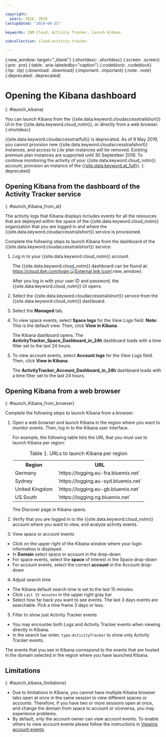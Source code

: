 ```yaml
---

copyright:
  years: 2016, 2019
lastupdated: "2019-04-25"

keywords: IBM Cloud, Activity Tracker, launch Kibana

subcollection: cloud-activity-tracker

---
```


{:new_window: target="_blank"}
{:shortdesc: .shortdesc}
{:screen: .screen}
{:pre: .pre}
{:table: .aria-labeledby="caption"}
{:codeblock: .codeblock}
{:tip: .tip}
{:download: .download}
{:important: .important}
{:note: .note}
{:deprecated: .deprecated}


# Opening the Kibana dashboard
{: #launch_kibana}

You can launch Kibana from the {{site.data.keyword.cloudaccesstrailshort}} UI in the {{site.data.keyword.cloud_notm}}, or directly from a web browser.
{:shortdesc}
   
{{site.data.keyword.cloudaccesstrailfull}} is deprecated. As of 9 May 2019, you cannot provision new {{site.data.keyword.cloudaccesstrailshort}} instances, and access to *Lite* plan instances will be removed. Existing premium plan instances are supported until 30 September 2019. To continue monitoring the activity of your {{site.data.keyword.cloud_notm}} account, provision an instance of the [{{site.data.keyword.at_full}}](/docs/services/Activity-Tracker-with-LogDNA?topic=logdnaat-getting-started#getting-started).
{: deprecated}


##  Opening Kibana from the dashboard of the Activity Tracker service
{: #launch_Kibana_from_at}

The activity logs that Kibana displays includes events for all the resources that are deployed within the space of the {{site.data.keyword.cloud_notm}} organization that you are logged in and where the {{site.data.keyword.cloudaccesstrailshort}} service is provisioned.

Complete the following steps to launch Kibana from the dashboard of the {{site.data.keyword.cloudaccesstrailshort}} service:

1. Log in to your {{site.data.keyword.cloud_notm}} account.

    The {{site.data.keyword.cloud_notm}} dashboard can be found at: [https://cloud.ibm.com/login ![External link icon](../../../icons/launch-glyph.svg "External link icon")](https://cloud.ibm.com/login){:new_window}.
    
	After you log in with your user ID and password, the {{site.data.keyword.cloud_notm}} UI opens.

2. Select the {{site.data.keyword.cloudaccesstrailshort}} service from the {{site.data.keyword.cloud_notm}} dashboard. 
    
3. Select the **Managed** tab.

4. To view space events, select **Space logs** for the *View Logs* field. **Note:** This is the default view. Then, click **View in Kibana**. 

    The Kibana dashboard opens. The **ActivityTracker_Space_Dashboard_in_24h** dashboard loads with a time filter set to the last 24 hours.

5. To view account events, select **Account logs** for the *View Logs* field. Then, click **View in Kibana**. 

    The **ActivityTracker_Account_Dashboard_in_24h** dashboard loads with a time filter set to the last 24 hours.
	
	
##  Opening Kibana from a web browser
{: #launch_Kibana_from_browser}

Complete the following steps to launch Kibana from a browser:

1. Open a web browser and launch Kibana in the region where you want to monitor events. Then, log in to the Kibana user interface.
    
    For example, the following table lists the URL that you must use to launch Kibana per region:
      
    <table>
          <caption>Table 1. URLs to launch Kibana per region</caption>
           <tr>
            <th>Region</th>
            <th>URL</th>
          </tr>
          <tr>
            <td>Germany</td>
            <td>`https://logging.eu-fra.bluemix.net`</td>
          </tr>
          <tr>
            <td>Sydney</td>
            <td>`https://logging.au-syd.bluemix.net` </td>
          </tr>
		  <tr>
            <td>United Kingdom</td>
            <td>`https://logging.eu-gb.bluemix.net`</td>
          </tr>
		  <tr>
            <td>US South</td>
            <td>`https://logging.ng.bluemix.net`</td>
          </tr>
    </table>
	
	The Discover page in Kibana opens.
	
2. Verify that you are logged in to the {{site.data.keyword.cloud_notm}} account where you want to view, and analyze activity events.

3. View space or account events

* Click on the upper right of the Kibana window where your login information is displayed.
* In **Domain** select space or account in the drop-down
* For space events, select the **space** of interest in the Space drop-down
* For account events, select the correct **account** in the Account drop-down

4. Adjust search time

* The Kibana default search time is set to the last 15 minutes.
* Click `Last 15 minutes` in the upper right gray bar
* Select how far back you want to see events. The last 3 days events are searchable. Pick a time frame 3 days or less.

5. Filter to show just Activity Tracker events
* You may encounter both Logs and Activity Tracker events when viewing directly in Kibana.
* In the search bar enter, `type:ActivityTracker` to show only Activity Tracker events.

The events that you see in Kibana correspond to the events that are hosted in the domain selected in the region where you have launched Kibana.

## Limitations
{: #launch_kibana_limitations}

* Due to limitations in Kibana, you cannot have multiple Kibana browser tabs open at once in the same session to view different spaces or accounts. Therefore, if you have two or more sessions open at once, and change the domain from space to account or viceversa, you may experience problems.
* By default, only the account owner can view account events. To enable others to view account events please follow the instructions in [Viewing account events](/docs/services/cloud-activity-tracker?topic=cloud-activity-tracker-view_acc_events#view_acc_events).



